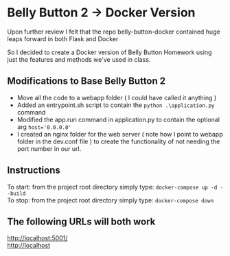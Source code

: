 # Belly Button 2 -> Docker Version

Upon further review I felt that the repo belly-button-docker contained huge leaps forward in both Flask and Docker


So I decided to create a Docker version of Belly Button Homework using just the features and methods we've used in class.

## Modifications to Base Belly Button 2

- Move all the code to a webapp folder ( I could have called it anything )
- Added an entrypoint.sh script to contain the `python .\application.py` command
- Modified the app.run command in application.py to contain the optional arg `host='0.0.0.0'`
- I created an nginx folder for the web server ( note how I point to webapp folder in the dev.conf file ) to create the functionality of not needing the port number in our url.

## Instructions

To start: from the project root directory simply type: `docker-compose up -d --build`<br>
To stop: from the project root directory simply type: `docker-compose down`

## The following URLs will both work
[http://localhost:5001/](http://localhost:5001/)<br>
[http://localhost](http://localhost)


